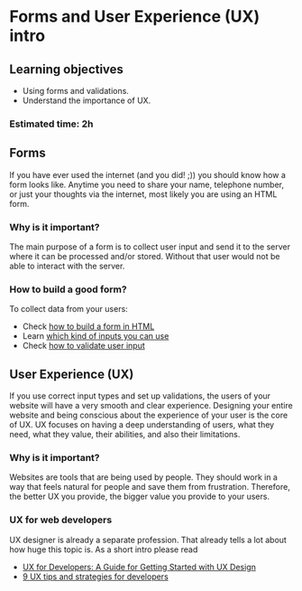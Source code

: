 # Forms and User Experience (UX) intro

## Learning objectives
- Using forms and validations.
- Understand the importance of UX.

### Estimated time: 2h

## Forms
If you have ever used the internet (and you did! ;)) you should know how a form looks like.
Anytime you need to share your name, telephone number, or just your thoughts via the internet, most likely you are using an HTML form.

### Why is it important?

The main purpose of a form is to collect user input and send it to the server where it can be processed and/or stored. Without that user would not be able to interact with the server.

### How to build a good form?

To collect data from your users:
- Check [how to build a form in HTML](https://developer.mozilla.org/en-US/docs/Learn/Forms/Your_first_form)
- Learn [which kind of inputs you can use](https://learn.shayhowe.com/html-css/building-forms/)
- Check [how to validate user input](https://developer.mozilla.org/en-US/docs/Learn/Forms/Form_validation#using_built-in_form_validation)


## User Experience (UX)

If you use correct input types and set up validations, the users of your website will have a very smooth and clear experience.
Designing your entire website and being conscious about the experience of your user is the core of UX.
UX focuses on having a deep understanding of users, what they need, what they value, their abilities, and also their limitations.

### Why is it important?

Websites are tools that are being used by people. They should work in a way that feels natural for people and save them from frustration.
Therefore, the better UX you provide, the bigger value you provide to your users. 

### UX for web developers

UX designer is already a separate profession. That already tells a lot about how huge this topic is. As a short intro please read 
- [UX for Developers: A Guide for Getting Started with UX Design](https://uxengineer.com/ux-for-developers/)
- [9 UX tips and strategies for developers](https://techbeacon.com/app-dev-testing/9-ux-tips-strategies-developers)
